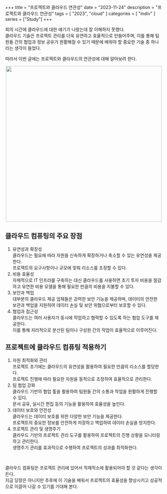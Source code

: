 +++
title = "프로젝트와 클라우드 연관성"
date = "2023-11-24"
description = "프로젝트와 클라우드 연관성"
tags = [
    "2023",
    "cloud"
]
categories = [
    "indiv"
]
series = ["Study"]
+++

회의 시간에 클라우드에 대한 얘기가 나왔는데 잘 이해하지 못했다. <br>
클라우드 기술은 프로젝트 관리를 더욱 유연하고 효율적으로 만들어주며, 이를 통해 팀원들 간의 협업과 정보 공유가 원활해질 수 있기 때문에 배워야 할 중요한 기술 중 하나라는 생각이 들었다.

따라서 이번 글에는 프로젝트와 클라우드의 연관성에 대해 알아보려 한다.

<p align="center"><img src="https://github.com/user-attachments/assets/53a163ef-b46e-4231-b306-30033eaf8a1d" width="500"></p>

<!--more-->

## 클라우드 컴퓨팅의 주요 장점

1. 유연성과 확장성<br>
클라우드는 필요에 따라 자원을 신속하게 확장하거나 축소할 수 있는 유연성을 제공한다.<br>
프로젝트의 요구사항이나 규모에 맞춰 리소스를 조정할 수 있다.
2. 비용 효율성<br>
자체적으로 IT 인프라를 구축하는 대신 클라우드를 사용하면 초기 투자 비용을 절감하고 유연한 비용 모델을 통해 필요한 만큼의 비용을 지불할 수 있다.
3. 보안과 백업<br>
대부분의 클라우드 제공 업체들은 강력한 보안 기능을 제공하며, 데이터의 안전한 보관과 백업을 지원하여 데이터 손실 및 보안 위협으로부터 보호할 수 있다.
4. 협업과 접근성<br>
클라우드는 여러 사용자가 동시에 작업하고 협력할 수 있도록 하는 협업 도구를 제공한다.<br>
이를 통해 지리적으로 분산된 팀이나 구성원 간의 작업이 효율적으로 이루어진다.

## 프로젝트에 클라우드 컴퓨팅 적용하기

1. 자원 최적화와 관리<br>
프로젝트 초기에는 클라우드의 유연성을 활용하여 필요한 만큼의 리소스를 할당한다.<br>
프로젝트 진행에 따라 필요한 자원을 동적으로 조정하여 효율적으로 관리한다.
2. 팀 협업 강화<br>
클라우드 기반의 협업 툴을 활용하여 팀원들 간의 소통과 작업을 원활하게 진행할 수 있다.<br>
문서 공유, 실시간 편집 등의 기능을 활용하여 효율성을 높인다.
3. 데이터 보호와 안전성<br>
클라우드는 데이터 보호를 위한 다양한 보안 기능을 제공한다.<br>
프로젝트의 중요한 정보를 안전하게 저장하고 백업하여 데이터 손실을 방지한다.
4. 프로젝트 관리 및 생명주기<br>
클라우드 기반의 프로젝트 관리 도구를 활용하여 프로젝트의 진행 상황을 모니터링하고 관리한다.<br>
생명주기 관리를 효과적으로 수행하여 프로젝트의 성과를 최적화한다.
<br>

클라우드 컴퓨팅은 프로젝트 관리에 있어서 적재적소에 활용되어야 할 것 같다는 생각이 든다.<br>
지금 당장은 아니지만 추후에 이 기술을 배워서 프로젝트의 효율성을 향상시키고 성공적으로 이끌어 나갈 수 있기를 기대해 본다.
